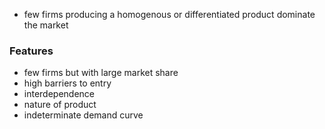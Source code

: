 - few firms producing a homogenous or differentiated product dominate the market
### Features
- few firms but with large market share
- high barriers to entry
- interdependence
- nature of product
- indeterminate demand curve